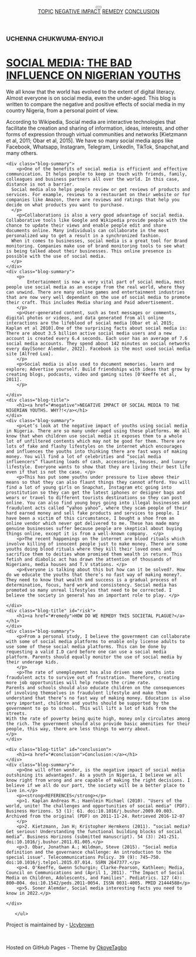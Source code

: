 <!DOCTYPE html>
<html>
<head>
	<meta charset="utf-8">
	<title>SOCIAL MEDIA: THE BAD INFLUENCE ON NIGERIAN YOUTHS</title>
	<link rel="stylesheet" type="text/css" href="css/style.css">
	<link rel="preconnect" href="https://fonts.googleapis.com">
	<link rel="preconnect" href="https://fonts.gstatic.com" crossorigin>
	<link href="https://fonts.googleapis.com/css2?family=Lato&display=swap" rel="stylesheet">
	<link rel="stylesheet" type="text/css" href="https://maxcdn.bootstrapcdn.com/font-awesome/4.3.0/css/font-awesome.min.css">

</head>
<body>

<header class="float-left">
	  <button id="nav-toggle"></button>

<nav>
	<a href="#topic">TOPIC</a>
	<a href="#negative">NEGATIVE IMPACT</a>
	<a href="#remedy">REMEDY</a>
	<a href="#conclusion">CONCLUSION</a>
</nav>

</header>

<div class="blog-container">
  
  <div class="blog-header">
    <div class="blog-cover">
      <div class="blog-author">
        <h3>UCHENNA CHUKWUMA-ENYIOJI</h3>
      </div>
    </div>
  </div>

  <div class="blog-body">
    <div class="blog-title" id="topic">
      <h1><a href="#">SOCIAL MEDIA: THE BAD INFLUENCE ON NIGERIAN YOUTHS</a></h1>
    </div>
    <div class="blog-summary">
      <p>We all know that the world has evolved to the extent of digital literacy. Almost everyone is on social media, even the under-aged. This blog is written to compare the negative and positive effects of social media in my country Nigeria, from a personal point of view.</p>
      <p>According to Wikipedia, Social media are interactive technologies that facilitate the creation and sharing of information, ideas, interests, and other forms of expression through virtual communities and networks [Kietzmann et al, 2011; Obar et al, 2015]. We have so many social media apps like Facebook, Whatsapp, Instagram, Telegram, LinkedIn, TikTok, Snapchat,and many others.</p>
    </div>
    
    <div class="blog-summary">
    	<p>One of the benefits of social media is efficient and effective communication. It helps people to keep in touch with friends, family, colleagues and business partners all over the world. In this case, distance is not a barrier. 
      Social media also helps people review or get reviews of products and services. For example, reviews to a restaurant on their website or for companies like Amazon, there are reviews and ratings that help you decide on what products you want to purchase.
      </p>
    	<p>Collaborations is also a very good advantage of social media. Collaborative tools like Google and Wikipedia provide people with the chance to update their views and enable people edit and share documents online. Many individuals can collaborate in the most personalized way to get a result in a synchronized fashion.
      When it comes to businesses, social media is a great tool for Brand monitoring. Companies make use of brand monitoring tools to see what is being talked about their businesses. This online presence is possible with the use of social media.
      </p>
    </div>
    <div class="blog-summary">
    	<p>
    		Entertainment is now a very vital part of social media, most people use social media as an escape from the real world, where they can unwind. There are many online games and entertainment industries that are now very well dependant on the use of social media to promote their craft. This includes Media sharing and Paid advertisement.
    	</p>
    	<p>User-generated content, such as text messages or comments, digital photos or videos, and data generated from all online interactions are the lifeblood of social media [Obar et al 2015; Kaplan et al 2010].One of the surprising facts about social media is: There are about 3.5 billion active social media users and a new account is created every 6.4 seconds. Each user has an average of 7.6 social media accounts. They spend about 142 minutes on social networks every day[Soner Alemdar, 2022]. Facebook is the most used social media site [Alfred Lua].
    	</p>
    	<p>Social media is also used to document memories. learn and explore; Advertise yourself. Build friendships with ideas that grow by creating blogs, podcasts, video and gaming sites [O'Keeffe et al, 2011].
    	</p>
  
    </div>
    <div class="blog-title">
    	<h1><a href="#negative">NEGATIVE IMPACT OF SOCIAL MEDIA TO THE NIGERIAN YOUTHS. WHY?!</a></h1>
    </div>
    <div class="blog-summary">
    	<p>Let’s look at the negative impact of youths using social media in Nigeria. There are so many under-aged using these platforms. We all know that when children use social media it exposes them to a whole lot of unfiltered contents which may not be good for them. There are lots of fake and flashy lifestyles on the internet which encourages and influences the youths into thinking there are fast ways of making money. You will find a lot of celebrities and “social media influencers” flaunting loads of cash, accessories, houses, and luxury lifestyle. Everyone wants to show that they are living their best life even if that is not the case. </p>
    	<p>This has put some youths under pressure to live above their means so that they can also flaunt things they cannot afford. You will find a lot of young girls on Snapchat, Instagram etc going into prostitution so they can get the latest iphones or designer bags and wears or travel to different tourists destinations so they can post online. You can also find young boys going into illegal businesses and fraudulent acts called “yahoo yahoo”, where they scam people of their hard earned money and sell fake products and services to people. I have been a victim of this circumstance, I bought a shoe from an online vendor which never got delivered to me. These has made many genuine businesses suffer because people are skeptical about buying things online, except it is from a well-known company.  </p>
    	<p>The recent happenings on the internet are blood rituals which involve killing of innocent people just to make money. There are some youths doing blood rituals where they kill their loved ones and sacrifice them to deities whom promised them wealth in return. This fetish and diabolic act has drawn the attention of thousands of Nigerians, media houses and T.V stations. </p>
    	<p>Everyone is talking about this but how can it be solved?. How do we educate the youths that there’s no fast way of making money?. They need to know that wealth and success is a gradual process of determination, focus, hard work and consistency. Social media has promoted so many unreal lifestyles that need to be corrected. I believe the society in general has an important role to play. </p>
    	
    </div>
    <div class="blog-title" id="risk">
    	<h1><a href="#remedy">HOW DO WE REMEDY THIS SOCIETAL PLAGUE?</a></h1>
    </div>
    <div class="blog-summary">
    	<p>From a personal study, I believe the government can collaborate with some of social media platforms to enable only license adults to use some of these social media platforms. This can be done by requesting a valid I.D card before one can use a social media platform. Parents should equally monitor the use of social media by their underage kids.
		</p>
		<p>The rate of unemployment has also driven some youths into fraudulent acts to survive out of frustration. Therefore, creating more job opportunities will help reduce the crime rate. 
    Parents and schools should also educate children on the consequences of involving themselves in fraudulent lifestyle and make them understand that there’s no fast way of making money. Education is also very important, children and youths should be supported by the government to go to school. This will lift a lot of kids from the streets.
    With the rate of poverty being quite high, money only circulates among the rich. The government should also provide basic amenities for their people, this way, there are less things to worry about. 
    </p>
    </div>
    
    <div class="blog-title" id="conclusion">
    	<h1><a href="#conclusion">Conclusion:</a></h1>
    </div>
    <div class="blog-summary">
    	<p>One will often wonder, is the negative impact of social media outshining its advantages?. As a youth in Nigeria, I believe we all know right from wrong and are capable of making the right decisions. I believe if we all do our part, the society will be a better place to live in.</p>
    	<p><strong>REFERENCES</strong></p>
    	<p>1. Kaplan Andreas M.; Haenlein Michael (2010). "Users of the world, unite! The challenges and opportunities of social media" (PDF). Business Horizons. 53 (1): 61. doi:10.1016/j.bushor.2009.09.003. Archived from the original (PDF) on 2011-11-24. Retrieved 2016-12-07
		</p>
		<p>2. Kietzmann, Jan H; Kristopher Hermkens (2011). “social media? Get serious! Understanding the functional building blocks of social media”. Business Horizons (submitted manuscript). 54 (3): 241-251. doi:10.1016/j.bushor.2011.01.005.</p>
		<p>3. Obar, Jonathan A.; Wildman, Steve (2015). "Social media definition and the governance challenge: An introduction to the special issue". Telecommunications Policy. 39 (9): 745–750. doi:10.1016/j.telpol.2015.07.014. SSRN 2647377.</p>
		<p>4. O'Keeffe, Gwenn Schurgin; Clarke-Pearson, Kathleen; Media, Council on Communications and (April 1, 2011). "The Impact of Social Media on Children, Adolescents, and Families". Pediatrics. 127 (4): 800–804. doi:10.1542/peds.2011-0054. ISSN 0031-4005. PMID 21444588</p>
		<p>5. Soner Alemdar, Social media interesting facts you need to know in 2022.</p>
		
    </div>
    
  </div>
  
  <div class="blog-footer">
    <ul>
      
    </ul>
  </div>

</div>

<footer>
	<div class="fluid-div">
		<p>Project is maintained by - <a href="https://github.com/Ucybrown">Ucybrown</a></p>
		<br>
		<p>Hosted on GitHub Pages - Theme by <a href="https://twitter.com/Okoyeanthonyy">OkoyeTagbo</a> </p>
	</div>
</footer>


<script type="text/javascript" src="https://cdnjs.cloudflare.com/ajax/libs/jquery/2.1.3/jquery.min.js"></script>
<script type="text/javascript" src="main.js"></script>

</body>
</html>
